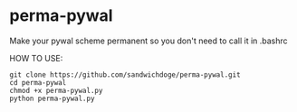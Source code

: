 # perma-pywal
Make your pywal scheme permanent so you don't need to call it in .bashrc

HOW TO USE:
```
git clone https://github.com/sandwichdoge/perma-pywal.git
cd perma-pywal
chmod +x perma-pywal.py
python perma-pywal.py
```
